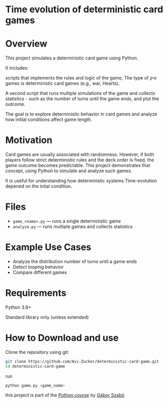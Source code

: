 # Time evolution of deterministic card games

# Overview
This project simulates a deterministic card game using Python.

It includes:

scripts that implements the rules and logic of the game, The type of איק games is deterministic card games (e.g., war, Hearts).

A second script that runs multiple simulations of the game and collects statistics - such as the number of turns until the game ends, and plut the outcome.

The goal is to explore deterministic behavior in card games and analyze how initial conditions affect game length.

# Motivation
Card games are usually associated with randomness. However, if both players follow strict deterministic rules and the deck order is fixed, the game outcome becomes predictable. This project demonstrates that concept, using Python to simulate and analyze such games.

It is useful for understanding how deterministic systems Time-evolution depened on the intial condition.

# Files
- `game_<name>.py` — runs a single deterministic game
- `analyze.py` — runs multiple games and collects statistics

# Example Use Cases
- Analyze the distribution number of turns until a game ends
- Detect looping behavior
- Compare different games

# Requirements
Python 3.8+

Standard library only (unless extended)

# How to Download and use
Clone the repository using git:

```bash
git clone https://github.com/Avi-Zucker/deterministic-card-game.git
cd deterministic-card-game
```

run
```bash
python game.py <game_name>
```



this project is part of the [Puthon course](https://github.com/Code-Maven/wis-python-course-2025-03?tab=readme-ov-file) by [Gábor Szabó](https://github.com/szabgab)
